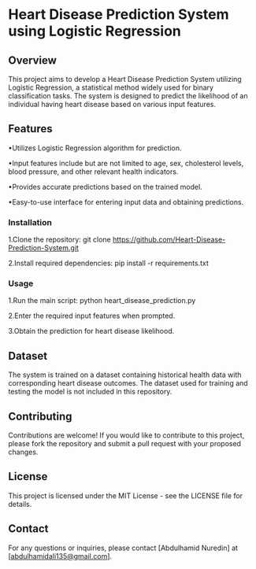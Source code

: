 # Heart Disease Prediction System using Logistic Regression
## Overview
This project aims to develop a Heart Disease Prediction System utilizing Logistic Regression, a statistical method widely used for binary classification tasks. The system is designed to predict the likelihood of an individual having heart disease based on various input features.
## Features
•Utilizes Logistic Regression algorithm for prediction.

•Input features include but are not limited to age, sex, cholesterol levels, blood pressure, and other relevant health indicators.

•Provides accurate predictions based on the trained model.

•Easy-to-use interface for entering input data and obtaining predictions.

### Installation
1.Clone the repository: git clone https://github.com/Heart-Disease-Prediction-System.git

2.Install required dependencies: pip install -r requirements.txt

### Usage
1.Run the main script: python heart_disease_prediction.py

2.Enter the required input features when prompted.

3.Obtain the prediction for heart disease likelihood.

## Dataset
The system is trained on a dataset containing historical health data with corresponding heart disease outcomes. The dataset used for training and testing the model is not included in this repository.
## Contributing
Contributions are welcome! If you would like to contribute to this project, please fork the repository and submit a pull request with your proposed changes.
## License
This project is licensed under the MIT License - see the LICENSE file for details.
## Contact
For any questions or inquiries, please contact [Abdulhamid Nuredin] at [abdulhamidali135@gmail.com].
